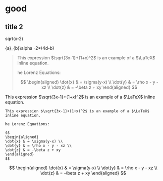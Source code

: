 # good

## title 2

sqrt(x-2)

{a}_{b}\alpha -2*(4d-b)



> This expression $\sqrt{3x-1}+(1+x)^2$ is an example of a $\LaTeX$ inline equation.
>
> he Lorenz Equations:
>
> $$
> \begin{aligned}
> \dot{x} & = \sigma(y-x) \\
> \dot{y} & = \rho x - y - xz \\
> \dot{z} & = -\beta z + xy
> \end{aligned}
> $$
> 



This expression $\sqrt{3x-1}+(1+x)^2$ is an example of a $\LaTeX$ inline equation.

```
This expression $\sqrt{3x-1}+(1+x)^2$ is an example of a $\LaTeX$ inline equation.

he Lorenz Equations:

$$
\begin{aligned}
\dot{x} & = \sigma(y-x) \\
\dot{y} & = \rho x - y - xz \\
\dot{z} & = -\beta z + xy
\end{aligned}
$$
```


$$
\begin{aligned}
\dot{x} & = \sigma(y-x) \\
\dot{y} & = \rho x - y - xz \\
\dot{z} & = -\beta z + xy
\end{aligned}
$$

